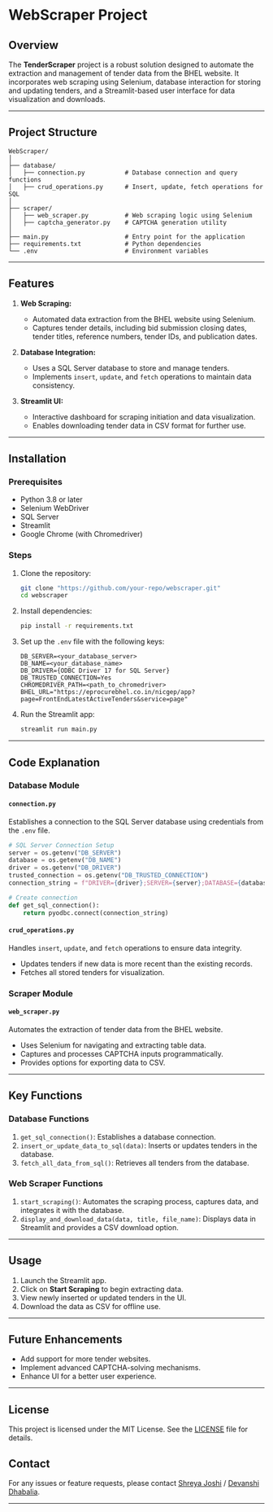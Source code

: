 # WebScraper Project

## Overview
The **TenderScraper** project is a robust solution designed to automate the extraction and management of tender data from the BHEL website. It incorporates web scraping using Selenium, database interaction for storing and updating tenders, and a Streamlit-based user interface for data visualization and downloads.

--------------------------------------------------------------------------------------------------------------------------

## Project Structure
```plaintext
WebScraper/
│
├── database/
│   ├── connection.py           # Database connection and query functions
│   ├── crud_operations.py      # Insert, update, fetch operations for SQL
│
├── scraper/
│   ├── web_scraper.py          # Web scraping logic using Selenium
│   ├── captcha_generator.py    # CAPTCHA generation utility
│
├── main.py                     # Entry point for the application
├── requirements.txt            # Python dependencies
└── .env                        # Environment variables
```

--------------------------------------------------------------------------------------------------------------------------

## Features
1. **Web Scraping:**
   - Automated data extraction from the BHEL website using Selenium.
   - Captures tender details, including bid submission closing dates, tender titles, reference numbers, tender IDs, and publication dates.

2. **Database Integration:**
   - Uses a SQL Server database to store and manage tenders.
   - Implements `insert`, `update`, and `fetch` operations to maintain data consistency.

3. **Streamlit UI:**
   - Interactive dashboard for scraping initiation and data visualization.
   - Enables downloading tender data in CSV format for further use.

--------------------------------------------------------------------------------------------------------------------------

## Installation
### Prerequisites
- Python 3.8 or later
- Selenium WebDriver
- SQL Server
- Streamlit
- Google Chrome (with Chromedriver)

### Steps
1. Clone the repository:
   ```bash
   git clone "https://github.com/your-repo/webscraper.git"
   cd webscraper
   ```
2. Install dependencies:
   ```bash
   pip install -r requirements.txt
   ```
3. Set up the `.env` file with the following keys:
   ```plaintext
   DB_SERVER=<your_database_server>
   DB_NAME=<your_database_name>
   DB_DRIVER={ODBC Driver 17 for SQL Server}
   DB_TRUSTED_CONNECTION=Yes
   CHROMEDRIVER_PATH=<path_to_chromedriver>
   BHEL_URL="https://eprocurebhel.co.in/nicgep/app?page=FrontEndLatestActiveTenders&service=page"
   ```
4. Run the Streamlit app:
   ```bash
   streamlit run main.py
   ```

--------------------------------------------------------------------------------------------------------------------------

## Code Explanation
### Database Module
#### `connection.py`
Establishes a connection to the SQL Server database using credentials from the `.env` file.
```python
# SQL Server Connection Setup
server = os.getenv("DB_SERVER")
database = os.getenv("DB_NAME")
driver = os.getenv("DB_DRIVER")
trusted_connection = os.getenv("DB_TRUSTED_CONNECTION")
connection_string = f"DRIVER={driver};SERVER={server};DATABASE={database};Trusted_Connection={trusted_connection};"

# Create connection
def get_sql_connection():
    return pyodbc.connect(connection_string)
```

#### `crud_operations.py`
Handles `insert`, `update`, and `fetch` operations to ensure data integrity.
- Updates tenders if new data is more recent than the existing records.
- Fetches all stored tenders for visualization.

### Scraper Module
#### `web_scraper.py`
Automates the extraction of tender data from the BHEL website.
- Uses Selenium for navigating and extracting table data.
- Captures and processes CAPTCHA inputs programmatically.
- Provides options for exporting data to CSV.

--------------------------------------------------------------------------------------------------------------------------

## Key Functions
### Database Functions
1. `get_sql_connection()`: Establishes a database connection.
2. `insert_or_update_data_to_sql(data)`: Inserts or updates tenders in the database.
3. `fetch_all_data_from_sql()`: Retrieves all tenders from the database.

### Web Scraper Functions
1. `start_scraping()`: Automates the scraping process, captures data, and integrates it with the database.
2. `display_and_download_data(data, title, file_name)`: Displays data in Streamlit and provides a CSV download option.

--------------------------------------------------------------------------------------------------------------------------

## Usage
1. Launch the Streamlit app.
2. Click on **Start Scraping** to begin extracting data.
3. View newly inserted or updated tenders in the UI.
4. Download the data as CSV for offline use.

--------------------------------------------------------------------------------------------------------------------------

## Future Enhancements
- Add support for more tender websites.
- Implement advanced CAPTCHA-solving mechanisms.
- Enhance UI for a better user experience.

--------------------------------------------------------------------------------------------------------------------------

## License
This project is licensed under the MIT License. See the [LICENSE](LICENSE) file for details.

## Contact
For any issues or feature requests, please contact
[Shreya Joshi](mailto:shreya.joshi2025@gmail.com) / [Devanshi Dhabalia](mailto:dhabaliadevanshi@gmail.com).

--------------------------------------------------------------------------------------------------------------------------